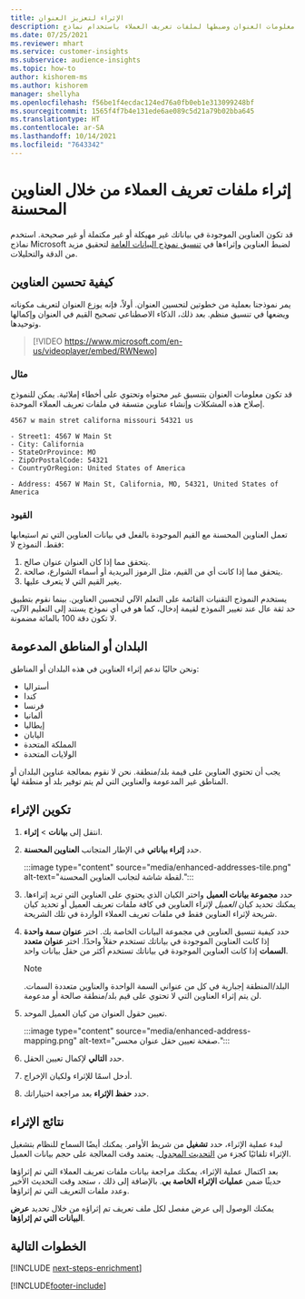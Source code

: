 ```yaml
---
title: الإثراء لتعزيز العنوان
description: إثراء معلومات العنوان وضبطها لملفات تعريف العملاء باستخدام نماذج Microsoft.
ms.date: 07/25/2021
ms.reviewer: mhart
ms.service: customer-insights
ms.subservice: audience-insights
ms.topic: how-to
author: kishorem-ms
ms.author: kishorem
manager: shellyha
ms.openlocfilehash: f56be1f4ecdac124ed76a0fb0eb1e313099248bf
ms.sourcegitcommit: 1565f4f7b4e131ede6ae089c5d21a79b02bba645
ms.translationtype: HT
ms.contentlocale: ar-SA
ms.lasthandoff: 10/14/2021
ms.locfileid: "7643342"
---
```

# <a name="enrichment-of-customer-profiles-with-enhanced-addresses"></a>إثراء ملفات تعريف العملاء من خلال العناوين المحسنة

قد تكون العناوين الموجودة في بياناتك غير مهيكلة أو غير مكتملة أو غير صحيحة. استخدم نماذج Microsoft لضبط العناوين وإثراءها في [تنسيق نموذج البيانات العامة](/common-data-model/schema/core/applicationcommon/address) لتحقيق مزيد من الدقة والتحليلات.

## <a name="how-we-enhance-addresses"></a>كيفية تحسين العناوين

يمر نموذجنا بعملية من خطوتين لتحسين العنوان. أولاً، فإنه يوزع العنوان لتعريف مكوناته ويضعها في تنسيق منظم. بعد ذلك، الذكاء الاصطناعي تصحيح القيم في العنوان وإكمالها وتوحيدها.

> [!VIDEO https://www.microsoft.com/en-us/videoplayer/embed/RWNewo]

### <a name="example"></a>مثال

قد تكون معلومات العنوان بتنسيق غير محتواه وتحتوي على أخطاء إملائية. يمكن للنموذج إصلاح هذه المشكلات وإنشاء عناوين متسقة في ملفات تعريف العملاء الموحدة.

```Input
4567 w main stret californa missouri 54321 us
```

```Output
- Street1: 4567 W Main St
- City: California
- StateOrProvince: MO
- ZipOrPostalCode: 54321
- CountryOrRegion: United States of America

- Address: 4567 W Main St, California, MO, 54321, United States of America
```

### <a name="limitations"></a>القيود

تعمل العناوين المحسنة مع القيم الموجودة بالفعل في بيانات العناوين التي تم استيعابها فقط. النموذج لا: 

1. يتحقق مما إذا كان العنوان عنوان صالح.
2. يتحقق مما إذا كانت أي من القيم، مثل الرموز البريدية أو أسماء الشوارع، صالحة.
3. يغير القيم التي لا يتعرف عليها.

يستخدم النموذج التقنيات القائمة على التعلم الآلي لتحسين العناوين. بينما نقوم بتطبيق حد ثقة عال عند تغيير النموذج لقيمة إدخال، كما هو في أي نموذج يستند إلى التعليم الآلي، لا تكون دقة 100 بالمائة مضمونة.

## <a name="supported-countries-or-regions"></a>البلدان أو المناطق المدعومة

ونحن حاليًا ندعم إثراء العناوين في هذه البلدان أو المناطق: 

- أستراليا
- كندا
- فرنسا
- ألمانيا
- إيطاليا
- اليابان
- المملكة المتحدة
- الولايات المتحدة

يجب أن تحتوي العناوين على قيمة بلد/منطقة. نحن لا نقوم بمعالجة عناوين البلدان أو المناطق غير المدعومة والعناوين التي لم يتم توفير بلد أو منطقة لها.

## <a name="configure-the-enrichment"></a>تكوين الإثراء

1. انتقل إلى **بيانات** > **إثراء**.

1. حدد **إثراء بياناتي** في الإطار المتجانب **العناوين المحسنة**.

   :::image type="content" source="media/enhanced-addresses-tile.png" alt-text="لقطة شاشة لتجانب العناوين المحسنة.":::

1. حدد **مجموعة بيانات العميل** واختر الكيان الذي يحتوي على العناوين التي تريد إثراءها. يمكنك تحديد كيان *العميل* لإثراء العناوين في كافة ملفات تعريف العميل أو تحديد كيان شريحة لإثراء العناوين فقط في ملفات تعريف العملاء الواردة في تلك الشريحة.

1. حدد كيفية تنسيق العناوين في مجموعة البيانات الخاصة بك. اختر **عنوان سمة واحدة** إذا كانت العناوين الموجودة في بياناتك تستخدم حقلاً واحدًا. اختر **عنوان متعدد السمات** إذا كانت العناوين الموجودة في بياناتك تستخدم أكثر من حقل بيانات واحد.

   > [!NOTE]
   > البلد/المنطقة إجبارية في كل من عنواني السمة الواحدة والعناوين متعددة السمات. لن يتم إثراء العناوين التي لا تحتوي على قيم بلد/منطقة صالحة أو مدعومة.

1.  تعيين حقول العنوان من كيان العميل الموحد.

    :::image type="content" source="media/enhanced-address-mapping.png" alt-text="صفحة تعيين حقل عنوان محسن.":::

1. حدد **التالي** لإكمال تعيين الحقل.

1. أدخل اسمًا للإثراء ولكيان الإخراج.

1. حدد **حفظ الإثراء** بعد مراجعة اختياراتك.

## <a name="enrichment-results"></a>نتائج الإثراء

لبدء عملية الإثراء، حدد **تشغيل** من شريط الأوامر. يمكنك أيضًا السماح للنظام بتشغيل الإثراء تلقائيًا كجزء من [التحديث المجدول](system.md#schedule-tab). يعتمد وقت المعالجة على حجم بيانات العميل.

بعد اكتمال عملية الإثراء، يمكنك مراجعة بيانات ملفات تعريف العملاء التي تم إثراؤها حديثًا ضمن **عمليات الإثراء الخاصة بي**. بالإضافة إلى ذلك ، ستجد وقت التحديث الأخير وعدد ملفات التعريف التي تم إثراؤها.

يمكنك الوصول إلى عرض مفصل لكل ملف تعريف تم إثراؤه من خلال تحديد **عرض البيانات التي تم إثراؤها**.

## <a name="next-steps"></a>الخطوات التالية

[!INCLUDE [next-steps-enrichment](../includes/next-steps-enrichment.md)]

[!INCLUDE[footer-include](../includes/footer-banner.md)]
